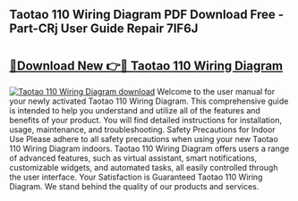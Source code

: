 ## Taotao 110 Wiring Diagram PDF Download Free - Part-CRj User Guide Repair 7IF6J

# <h2><a href="http://dfkwsbk.blite.top/?on=Taotao+110+Wiring+Diagram">🔗Download New 👉🔴 Taotao 110 Wiring Diagram</a></h2>

[![Taotao 110 Wiring Diagram download](https://i.imgur.com/lujVjoI.png)](http://dfkwsbk.blite.top/?on=Taotao+110+Wiring+Diagram)
Welcome to the user manual for your newly activated Taotao 110 Wiring Diagram. This comprehensive guide is intended to help you understand and utilize all of the features and benefits of your product. You will find detailed instructions for installation, usage, maintenance, and troubleshooting. Safety Precautions for Indoor Use Please adhere to all safety precautions when using your new Taotao 110 Wiring Diagram indoors. Taotao 110 Wiring Diagram offers users a range of advanced features, such as virtual assistant, smart notifications, customizable widgets, and automated tasks, all easily controlled through the user interface. Your Satisfaction is Guaranteed Taotao 110 Wiring Diagram. We stand behind the quality of our products and services.
